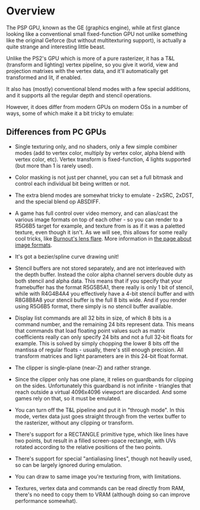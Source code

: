 # Overview

The PSP GPU, known as the GE (graphics engine), while at first glance looking like a conventional small fixed-function GPU not unlike something like the original Geforce (but without multitexturing support), is actually a quite strange and interesting little beast.

Unlike the PS2's GPU which is more of a pure rasterizer, it has a T&L (transform and lighting) vertex pipeline, so you give it world, view and projection matrixes with the vertex data, and it'll automatically get transformed and lit, if enabled.

It also has (mostly) conventional blend modes with a few special additions, and it supports all the regular depth and stencil operations.

However, it does differ from modern GPUs on modern OSs in a number of ways, some of which make it a bit tricky to emulate:

## Differences from PC GPUs

* Single texturing only, and no shaders, only a few simple combiner modes (add to vertex color, multiply by vertex color, alpha blend with vertex color, etc). Vertex transform is fixed-function, 4 lights supported (but more than 1 is rarely used).

* Color masking is not just per channel, you can set a full bitmask and control each individual bit being written or not.

* The extra blend modes are somewhat tricky to emulate - 2xSRC, 2xDST, and the special blend op ABSDIFF.

* A game has full control over video memory, and can alias/cast the various image formats on top of each other - so you can render to a R5G6B5 target for example, and texture from is as if it was a paletted texture, even though it isn't. As we will see, this allows for some really cool tricks, like [Burnout's lens flare](/blog/lens-flare-burnout-dominator). More information in [the page about image formats](/docs/psp-hardware/image-formats).

* It's got a bezier/spline curve drawing unit!

* Stencil buffers are not stored separately, and are not interleaved with the depth buffer. Instead the color alpha channel servers double duty as both stencil and alpha data. This means that if you specify that your framebuffer has the format R5G5B5A1, there really is only 1 bit of stencil, while with R4G4B4A4 you effectively have a 4-bit stencil buffer and with R8G8B8A8 your stencil buffer is the full 8 bits wide. And if you render using R5G6B5 format, there simply is no stencil buffer available.

* Display list commands are all 32 bits in size, of which 8 bits is a command number, and the remaining 24 bits represent data. This means that commands that load floating point values such as matrix coefficients really can only specify 24 bits and not a full 32-bit floats for example. This is solved by simply chopping the lower 8 bits off the mantissa of regular floats - usually, there's still enough precision. All transform matrices and light parameters are in this 24-bit float format.

* The clipper is single-plane (near-Z) and rather strange.

* Since the clipper only has one plane, it relies on guardbands for clipping on the sides. Unfortunately this guardband is not infinite - triangles that reach outside a virtual 4096x4096 viewport are discarded. And some games rely on that, so it must be emulated.

* You can turn off the T&L pipeline and put it in "through mode". In this mode, vertex data just goes straight through from the vertex buffer to the rasterizer, without any clipping or transform.

* There's support for a RECTANGLE primitive type, which like lines have two points, but result in a filled screen-space rectangle, with UVs rotated according to the relative positions of the two points.

* There's support for special "antialiasing lines", though not heavily used, so can be largely ignored during emulation.

* You can draw to same image you're texturing from, with limitations.

* Textures, vertex data and commands can be read directly from RAM, there's no need to copy them to VRAM (although doing so can improve performance somewhat).